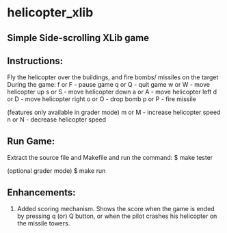helicopter_xlib
===============

Simple Side-scrolling XLib game
-------------------------------

Instructions:
------------
Fly the helicopter over the buildings, and fire bombs/ missiles on the target
During the game:
f or F - pause game
q or Q - quit game
w or W - move helicopter up
s or S - move helicopter down
a or A - move helicopter left
d or D - move helicopter right
o or O - drop bomb
p or P - fire missile

(features only available in grader mode)
m or M - increase helicopter speed
n or N - decrease helicopter speed

Run Game:
--------
Extract the source file and Makefile and run the command:
$ make tester

(optional grader mode)
$ make run

Enhancements:
------------
1. Added scoring mechanism. Shows the score when the game is ended by pressing q (or) Q button, or when the pilot crashes his helicopter on the missile towers.

